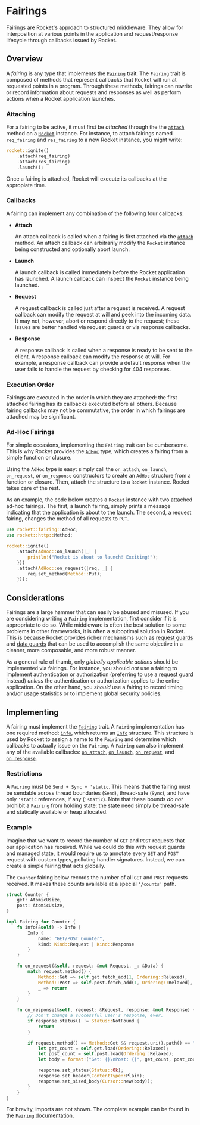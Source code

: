 # Fairings

Fairings are Rocket's approach to structured middleware. They allow for
interposition at various points in the application and request/response
lifecycle through callbacks issued by Rocket.

## Overview

A _fairing_ is any type that implements the [`Fairing`] trait. The `Fairing`
trait is composed of methods that represent callbacks that Rocket will run at
requested points in a program. Through these methods, fairings can rewrite or
record information about requests and responses as well as perform actions when
a Rocket application launches.

[`Fairing`]: https://api.rocket.rs/rocket/fairing/trait.Fairing.html

### Attaching

For a fairing to be active, it must first be _attached_ through the the
[`attach`] method on a [`Rocket`] instance. For instance, to attach fairings
named `req_fairing` and `res_fairing` to a new Rocket instance, you might write:

```rust
rocket::ignite()
    .attach(req_fairing)
    .attach(res_fairing)
    .launch();
```

Once a fairing is attached, Rocket will execute its callbacks at the appropiate
time.

[`attach`]: https://api.rocket.rs/rocket/struct.Rocket.html#method.attach
[`Rocket`]: https://api.rocket.rs/rocket/struct.Rocket.html

### Callbacks

A fairing can implement any combination of the following four callbacks:

  * **Attach**

    An attach callback is called when a fairing is first attached via the
    [`attach`](https://api.rocket.rs/rocket/struct.Rocket.html#method.attach)
    method. An attach callback can arbitrarily modify the `Rocket` instance
    being constructed and optionally abort launch.

  * **Launch**

    A launch callback is called immediately before the Rocket application has
    launched. A launch callback can inspect the `Rocket` instance being
    launched.

  * **Request**

    A request callback is called just after a request is received. A request
    callback can modify the request at will and peek into the incoming data. It
    may not, however, abort or respond directly to the request; these issues are
    better handled via request guards or via response callbacks.

  * **Response**

    A response callback is called when a response is ready to be sent to the
    client. A response callback can modify the response at will. For example, a
    response callback can provide a default response when the user fails to
    handle the request by checking for 404 responses.


### Execution Order

Fairings are executed in the order in which they are attached: the first
attached fairing has its callbacks executed before all others. Because fairing
callbacks may not be commutative, the order in which fairings are attached may
be significant.

### Ad-Hoc Fairings

For simple occasions, implementing the `Fairing` trait can be cumbersome. This
is why Rocket provides the [`AdHoc`] type, which creates a fairing from a simple
function or clusure.

Using the `AdHoc` type is easy: simply call the `on_attach`, `on_launch`,
`on_request`, or `on_response` constructors to create an `AdHoc` structure from
a function or closure. Then, attach the structure to a `Rocket` instance. Rocket
takes care of the rest.

As an example, the code below creates a `Rocket` instance with two attached
ad-hoc fairings. The first, a launch fairing, simply prints a message indicating
that the application is about to the launch. The second, a request fairing,
changes the method of all requests to `PUT`.

```rust
use rocket::fairing::AdHoc;
use rocket::http::Method;

rocket::ignite()
    .attach(AdHoc::on_launch(|_| {
        println!("Rocket is about to launch! Exciting!");
    }))
    .attach(AdHoc::on_request(|req, _| {
        req.set_method(Method::Put);
    }));
```

[`AdHoc`]: https://api.rocket.rs/rocket/fairing/enum.AdHoc.html

## Considerations

Fairings are a large hammer that can easily be abused and misused. If you
are considering writing a `Fairing` implementation, first consider if it is
appropriate to do so. While middleware is often the best solution to some
problems in other frameworks, it is often a suboptimal solution in Rocket.
This is because Rocket provides richer mechanisms such as [request guards]
and [data guards] that can be used to accomplish the same objective in a
cleaner, more composable, and more robust manner.

As a general rule of thumb, only _globally applicable actions_ should be
implemented via fairings. For instance, you should _not_ use a fairing to
implement authentication or authorization (preferring to use a [request
guard] instead) _unless_ the authentication or authorization applies to the
entire application. On the other hand, you _should_ use a fairing to record
timing and/or usage statistics or to implement global security policies.

[request guard]: https://api.rocket.rs/rocket/request/trait.FromRequest.html
[request guards]: https://api.rocket.rs/rocket/request/trait.FromRequest.html
[data guards]: https://api.rocket.rs/rocket/data/trait.FromData.html

## Implementing

A fairing must implement the [`Fairing`] trait. A `Fairing` implementation has
one required method: [`info`], which returns an [`Info`] structure. This
structure is used by Rocket to assign a name to the `Fairing` and determine
which callbacks to actually issue on the `Fairing`. A `Fairing` can also
implement any of the available callbacks: [`on_attach`], [`on_launch`],
[`on_request`], and [`on_response`].

[`Info`]: https://api.rocket.rs/rocket/fairing/struct.Info.html
[`info`]: https://api.rocket.rs/rocket/fairing/trait.Fairing.html#tymethod.info
[`on_attach`]: https://api.rocket.rs/rocket/fairing/trait.Fairing.html#method.on_attach
[`on_launch`]: https://api.rocket.rs/rocket/fairing/trait.Fairing.html#method.on_launch
[`on_request`]: https://api.rocket.rs/rocket/fairing/trait.Fairing.html#method.on_request
[`on_response`]: https://api.rocket.rs/rocket/fairing/trait.Fairing.html#method.on_response

### Restrictions

A `Fairing` must be `Send + Sync + 'static`. This means that the fairing must be
sendable across thread boundaries (`Send`), thread-safe (`Sync`), and have only
`'static` references, if any (`'static`). Note that these bounds _do not_
prohibit a `Fairing` from holding state: the state need simply be thread-safe
and statically available or heap allocated.

### Example

Imagine that we want to record the number of `GET` and `POST` requests that our
application has received. While we could do this with request guards and managed
state, it would require us to annotate every `GET` and `POST` request with
custom types, polluting handler signatures. Instead, we can create a simple
fairing that acts globally.

The `Counter` fairing below records the number of all `GET` and `POST` requests
received. It makes these counts available at a special `'/counts'` path.

```rust
struct Counter {
    get: AtomicUsize,
    post: AtomicUsize,
}

impl Fairing for Counter {
    fn info(&self) -> Info {
        Info {
            name: "GET/POST Counter",
            kind: Kind::Request | Kind::Response
        }
    }

    fn on_request(&self, request: &mut Request, _: &Data) {
        match request.method() {
            Method::Get => self.get.fetch_add(1, Ordering::Relaxed),
            Method::Post => self.post.fetch_add(1, Ordering::Relaxed),
            _ => return
        }
    }

    fn on_response(&self, request: &Request, response: &mut Response) {
        // Don't change a successful user's response, ever.
        if response.status() != Status::NotFound {
            return
        }

        if request.method() == Method::Get && request.uri().path() == "/counts" {
            let get_count = self.get.load(Ordering::Relaxed);
            let post_count = self.post.load(Ordering::Relaxed);
            let body = format!("Get: {}\nPost: {}", get_count, post_count);

            response.set_status(Status::Ok);
            response.set_header(ContentType::Plain);
            response.set_sized_body(Cursor::new(body));
        }
    }
}
```

For brevity, imports are not shown. The complete example can be found in the
[`Fairing`
documentation](https://api.rocket.rs/rocket/fairing/trait.Fairing.html#example).
